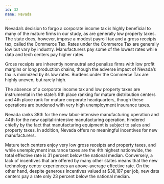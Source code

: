 ```yaml
---
id: 32
name: Nevada
---
```


Nevada’s decision to forgo a corporate income tax is highly beneficial to many of the mature firms in our study, as are generally low property taxes. The state does, however, impose a modest payroll tax and a gross receipts tax, called the Commerce Tax. Rates under the Commerce Tax are generally low but vary by industry. Manufacturers pay some of the lowest rates while data and tech centers pay higher rates.

Gross receipts are inherently nonneutral and penalize firms with low profit margins or long production chains, though the adverse impact of Nevada’s tax is minimized by its low rates. Burdens under the Commerce Tax are highly uneven, but rarely high.

The absence of a corporate income tax and low property taxes are instrumental in the state’s 9th place ranking for mature distribution centers and 4th place rank for mature corporate headquarters, though these operations are burdened with very high unemployment insurance taxes.

Nevada ranks 38th for the new labor-intensive manufacturing operation and 44th for the new capital-intensive manufacturing operation, hindered chiefly by the fact that manufacturing equipment is subject to sales and property taxes. In addition, Nevada offers no meaningful incentives for new manufacturers.

Mature tech centers enjoy very low gross receipts and property taxes, and while unemployment insurance taxes are the 4th highest nationwide, the total effective rate is 31 percent below the national median. Conversely, a lack of incentives that are offered by many other states means that the new technology center experiences an above-average effective rate. On the other hand, despite generous incentives valued at $38,187 per job, new data centers pay a rate only 23 percent below the national median.